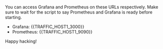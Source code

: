 You can access Grafana and Prometheus on these URLs respectively. Make sure to wait for the script to say Prometheus and Grafana is ready before starting.

- Grafana: {{TRAFFIC_HOST1_3000}} 
- Prometheus: {{TRAFFIC_HOST1_9090}}

Happy hacking!